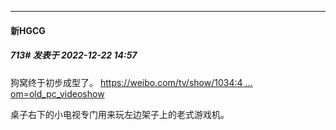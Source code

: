 

*****

####  新HGCG  
##### 713#       发表于 2022-12-22 14:57

狗窝终于初步成型了。
[https://weibo.com/tv/show/1034:4 ... om=old_pc_videoshow](https://weibo.com/tv/show/1034:4849487043297393?from=old_pc_videoshow)

桌子右下的小电视专门用来玩左边架子上的老式游戏机。 

